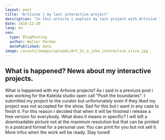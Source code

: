 ```yaml
---
layout: post
title: "Artivive | my last interactive project"
description: "In this article i explain my last project with Artivive technology. project initially developed for Kaleida studio open call."
date: 2018-12-20
lang: en
seo:
  type: BlogPosting
  author: Walter Perdan
  datePublished: date
image: /assets/images/uploads/Art_Is_a_joke_interactive_slice.jpg
---
```


## What is happened? News about my interactive projects.
What is happened with my Artivive projects? As i said in a previuos post i was working for the Kaleida studio open call "Push the boundaries". I submitted my project to the curator but unfortunately even if they liked my project was not accepted for the show. Sad for this but i want in any case to finish it. For this reason i decided that when it will be finished i release a free version for everybody. What does it means in specific? I will left a downloadable picture not at the maximum resolution but that can be printed in a postcard format for a personal use: You can print for you but not sell it. More infos when the work will be ready. Stay tuned!
